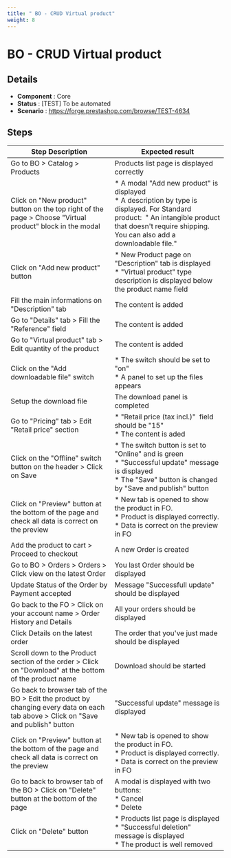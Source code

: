 ```yaml
---
title: " BO - CRUD Virtual product"
weight: 8
---
```


#  BO - CRUD Virtual product
## Details
* **Component** : Core
* **Status** : [TEST] To be automated
* **Scenario** : https://forge.prestashop.com/browse/TEST-4634

## Steps
| Step Description | Expected result |
| ----- | ----- |
| Go to BO > Catalog > Products | Products list page is displayed correctly |
| Click on "New product" button on the top right of the page > Choose "Virtual product" block in the modal | * A modal "Add new product" is displayed<br> * A description by type is displayed. For Standard product:  " An intangible product that doesn't require shipping. You can also add a downloadable file." |
| Click on "Add new product" button | * New Product page on "Description" tab is displayed<br> * "Virtual product" type description is displayed below the product name field |
| Fill the main informations on "Description" tab | The content is added |
| Go to "Details" tab > Fill the "Reference" field | The content is added |
| Go to "Virtual product" tab > Edit quantity of the product | The content is added |
| Click on the "Add downloadable file" switch | * The switch should be set to "on" <br> * A panel to set up the files appears |
| Setup the download file | The download panel is completed |
| Go to "Pricing" tab > Edit "Retail price" section | * "Retail price (tax incl.)"  field should be "15"<br> * The content is aded |
| Click on the "Offline" switch button on the header > Click on Save | * The switch button is set to "Online" and is green<br> * "Successful update" message is displayed<br> * The "Save" button is changed by "Save and publish" button |
| Click on "Preview" button at the bottom of the page and check all data is correct on the preview | * New tab is opened to show the product in FO.<br> * Product is displayed correctly.<br> * Data is correct on the preview in FO |
| Add the product to cart > Proceed to checkout | A new Order is created |
| Go to BO > Orders > Orders > Click view on the latest Order | You last Order should be displayed |
| Update Status of the Order by Payment accepted | Message "Successfull update" should be displayed |
| Go back to the FO > Click on your account name > Order History and Details | All your orders should be displayed |
| Click Details on the latest order | The order that you've just made should be displayed |
| Scroll down to the Product section of the order > Click on "Download" at the bottom of the product name | Download should be started |
| Go back to browser tab of the BO > Edit the product by changing every data on each tab above > Click on "Save and publish" button | "Successful update" message is displayed |
| Click on "Preview" button at the bottom of the page and check all data is correct on the preview | * New tab is opened to show the product in FO.<br> * Product is displayed correctly.<br> * Data is correct on the preview in FO |
| Go to back to browser tab of the BO > Click on "Delete" button at the bottom of the page | A modal is displayed with two buttons:<br> * Cancel<br> * Delete |
| Click on "Delete" button | * Products list page is displayed<br> * "Successful deletion" message is displayed<br> * The product is well removed |
